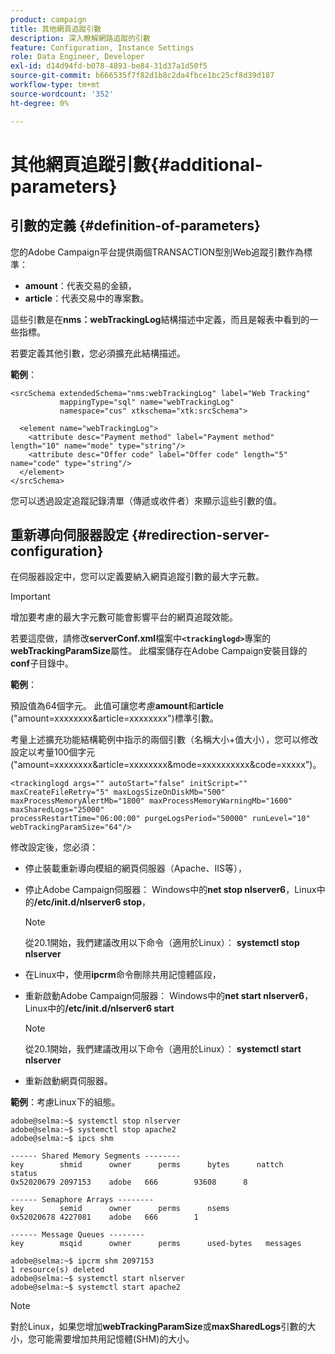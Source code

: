 ```yaml
---
product: campaign
title: 其他網頁追蹤引數
description: 深入瞭解網路追蹤的引數
feature: Configuration, Instance Settings
role: Data Engineer, Developer
exl-id: d14d94fd-b078-4893-be84-31d37a1d50f5
source-git-commit: b666535f7f82d1b8c2da4fbce1bc25cf8d39d187
workflow-type: tm+mt
source-wordcount: '352'
ht-degree: 0%

---
```


# 其他網頁追蹤引數{#additional-parameters}

## 引數的定義 {#definition-of-parameters}

您的Adobe Campaign平台提供兩個TRANSACTION型別Web追蹤引數作為標準：

* **amount**：代表交易的金額，
* **article**：代表交易中的專案數。

這些引數是在&#x200B;**nms：webTrackingLog**&#x200B;結構描述中定義，而且是報表中看到的一些指標。

若要定義其他引數，您必須擴充此結構描述。

**範例**：

```
<srcSchema extendedSchema="nms:webTrackingLog" label="Web Tracking"
           mappingType="sql" name="webTrackingLog" 
           namespace="cus" xtkschema="xtk:srcSchema">

  <element name="webTrackingLog">
    <attribute desc="Payment method" label="Payment method" length="10" name="mode" type="string"/>
    <attribute desc="Offer code" label="Offer code" length="5" name="code" type="string"/>
  </element>
</srcSchema>
```

您可以透過設定追蹤記錄清單（傳遞或收件者）來顯示這些引數的值。

## 重新導向伺服器設定 {#redirection-server-configuration}

在伺服器設定中，您可以定義要納入網頁追蹤引數的最大字元數。

>[!IMPORTANT]
>
>增加要考慮的最大字元數可能會影響平台的網頁追蹤效能。

若要這麼做，請修改&#x200B;**serverConf.xml**&#x200B;檔案中&#x200B;**`<trackinglogd>`**&#x200B;專案的&#x200B;**webTrackingParamSize**&#x200B;屬性。 此檔案儲存在Adobe Campaign安裝目錄的&#x200B;**conf**&#x200B;子目錄中。

**範例**：

預設值為64個字元。 此值可讓您考慮&#x200B;**amount**&#x200B;和&#x200B;**article** (&quot;amount=xxxxxxxx&amp;article=xxxxxxxx&quot;)標準引數。

考量上述擴充功能結構範例中指示的兩個引數（名稱大小+值大小），您可以修改設定以考量100個字元(&quot;amount=xxxxxxxx&amp;article=xxxxxxxx&amp;mode=xxxxxxxxxx&amp;code=xxxxx&quot;)。

```
<trackinglogd args="" autoStart="false" initScript="" maxCreateFileRetry="5" maxLogsSizeOnDiskMb="500"
maxProcessMemoryAlertMb="1800" maxProcessMemoryWarningMb="1600" maxSharedLogs="25000"
processRestartTime="06:00:00" purgeLogsPeriod="50000" runLevel="10"
webTrackingParamSize="64"/>
```

修改設定後，您必須：

* 停止裝載重新導向模組的網頁伺服器（Apache、IIS等），
* 停止Adobe Campaign伺服器： Windows中的&#x200B;**net stop nlserver6**，Linux中的&#x200B;**/etc/init.d/nlserver6 stop**，

  >[!NOTE]
  >
  >從20.1開始，我們建議改用以下命令（適用於Linux）： **systemctl stop nlserver**

* 在Linux中，使用&#x200B;**ipcrm**&#x200B;命令刪除共用記憶體區段，
* 重新啟動Adobe Campaign伺服器： Windows中的&#x200B;**net start nlserver6**，Linux中的&#x200B;**/etc/init.d/nlserver6 start**

  >[!NOTE]
  >
  >從20.1開始，我們建議改用以下命令（適用於Linux）： **systemctl start nlserver**

* 重新啟動網頁伺服器。

**範例**：考慮Linux下的組態。

```
adobe@selma:~$ systemctl stop nlserver
adobe@selma:~$ systemctl stop apache2
adobe@selma:~$ ipcs shm

------ Shared Memory Segments --------
key        shmid      owner      perms      bytes      nattch     status      
0x52020679 2097153    adobe   666        93608      8                       

------ Semaphore Arrays --------
key        semid      owner      perms      nsems     
0x52020678 4227081    adobe   666        1         

------ Message Queues --------
key        msqid      owner      perms      used-bytes   messages    

adobe@selma:~$ ipcrm shm 2097153                             
1 resource(s) deleted
adobe@selma:~$ systemctl start nlserver
adobe@selma:~$ systemctl start apache2
```

>[!NOTE]
>
>對於Linux，如果您增加&#x200B;**webTrackingParamSize**&#x200B;或&#x200B;**maxSharedLogs**&#x200B;引數的大小，您可能需要增加共用記憶體(SHM)的大小。

